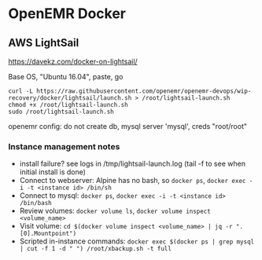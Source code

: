 # OpenEMR Docker

## AWS LightSail

https://davekz.com/docker-on-lightsail/

Base OS, "Ubuntu 16.04", paste, go
```
curl -L https://raw.githubusercontent.com/openemr/openemr-devops/wip-recovery/docker/lightsail/launch.sh > /root/lightsail-launch.sh
chmod +x /root/lightsail-launch.sh
sudo /root/lightsail-launch.sh
```

openemr config: do not create db, mysql server 'mysql', creds "root/root"

### Instance management notes

 * install failure? see logs in /tmp/lightsail-launch.log (tail -f to see when initial install is done)
 * Connect to webserver: Alpine has no bash, so `docker ps`, `docker exec -i -t <instance id> /bin/sh`
 * Connect to mysql: `docker ps`, `docker exec -i -t <instance id> /bin/bash`
 * Review volumes: `docker volume ls`, `docker volume inspect <volume_name>`
 * Visit volume: `cd $(docker volume inspect <volume_name> | jq -r ".[0].Mountpoint")`
 * Scripted in-instance commands: `docker exec $(docker ps | grep mysql | cut -f 1 -d " ") /root/xbackup.sh -t full`
